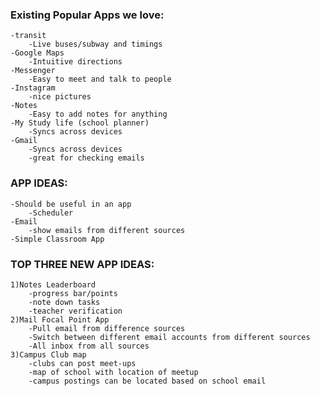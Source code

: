 ### Existing Popular Apps we love:
    -transit
        -Live buses/subway and timings
    -Google Maps
        -Intuitive directions
    -Messenger 
        -Easy to meet and talk to people
    -Instagram
        -nice pictures
    -Notes
        -Easy to add notes for anything
    -My Study life (school planner)
        -Syncs across devices
    -Gmail
        -Syncs across devices
        -great for checking emails

### APP IDEAS:
    -Should be useful in an app
        -Scheduler
    -Email
        -show emails from different sources
    -Simple Classroom App
    

### TOP THREE NEW APP IDEAS:
    1)Notes Leaderboard
        -progress bar/points
        -note down tasks
        -teacher verification
    2)Mail Focal Point App
        -Pull email from difference sources
        -Switch between different email accounts from different sources
        -All inbox from all sources
    3)Campus Club map
        -clubs can post meet-ups
        -map of school with location of meetup
        -campus postings can be located based on school email
